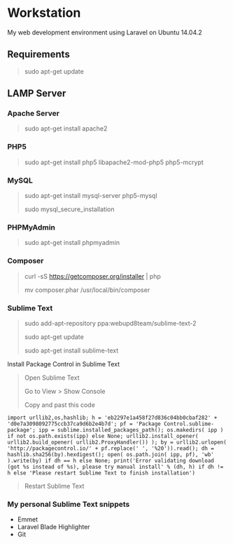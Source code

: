 # Workstation
My web development environment using Laravel on Ubuntu 14.04.2

## Requirements

> sudo apt-get update

## LAMP Server

### Apache Server
> sudo apt-get install apache2

### PHP5
> sudo apt-get install php5 libapache2-mod-php5 php5-mcrypt

### MySQL
> sudo apt-get install mysql-server php5-mysql
>
> sudo mysql_secure_installation

### PHPMyAdmin
> sudo apt-get install phpmyadmin

### Composer
> curl -sS https://getcomposer.org/installer | php
>
> mv composer.phar /usr/local/bin/composer

### Sublime Text
> sudo add-apt-repository ppa:webupd8team/sublime-text-2
>
> sudo apt-get update
>
> sudo apt-get install sublime-text

Install Package Control in Sublime Text

> Open Sublime Text
>
> Go to View > Show Console
>
> Copy and past this code

```
import urllib2,os,hashlib; h = 'eb2297e1a458f27d836c04bb0cbaf282' + 'd0e7a3098092775ccb37ca9d6b2e4b7d'; pf = 'Package Control.sublime-package'; ipp = sublime.installed_packages_path(); os.makedirs( ipp ) if not os.path.exists(ipp) else None; urllib2.install_opener( urllib2.build_opener( urllib2.ProxyHandler()) ); by = urllib2.urlopen( 'http://packagecontrol.io/' + pf.replace(' ', '%20')).read(); dh = hashlib.sha256(by).hexdigest(); open( os.path.join( ipp, pf), 'wb' ).write(by) if dh == h else None; print('Error validating download (got %s instead of %s), please try manual install' % (dh, h) if dh != h else 'Please restart Sublime Text to finish installation')
```

> Restart Sublime Text

### My personal Sublime Text snippets
* Emmet
* Laravel Blade Highlighter
* Git
